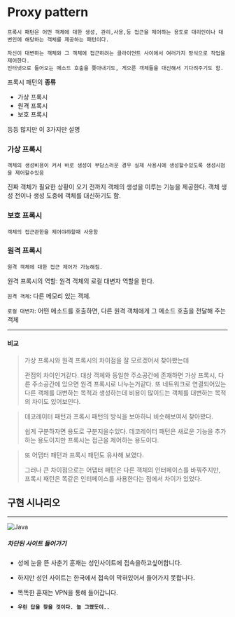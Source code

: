 # Proxy pattern

    프록시 패턴은 어떤 객체에 대한 생성, 관리,사용,등 접근을 제어하는 용도로 대리인이나 대변인에 해당하는 객체를 제공하는 패턴이다.
    
    자신이 대변하는 객체와 그 객체에 접근하려는 클라이언트 사이에서 여러가지 방식으로 작업을 제어한다.
    인터넷으로 들어오는 메소드 호출을 쫒아내기도, 게으른 객체들을 대신해서 기다려주기도 함.


프록시 패턴의 **종류**
- 가상 프록시
- 원격 프록시
- 보호 프록시

등등 많지만 이 3가지만 설명

### 가상 프록시
    객체의 생성비용이 커서 바로 생성이 부담스러운 경우 실제 사용시에 생성할수있도록 생성시점을 제어할수있음
진짜 객체가 필요한 상황이 오기 전까지 객체의 생성을 미루는 기능을 제공한다.
객체 생성 전이나 생성 도중에 객체를 대신하기도 함.

### 보호 프록시
    객체의 접근관한을 제어야햐할때 사용함

### 원격 프록시
    원격 객체에 대한 접근 제어가 가능해짐.
원격 프록시의 역할: 원격 객체의 로컬 대변자 역할을 한다.

`원격 객체`: 다른 메모리 있는 객체.

`로컬 대변자`: 어떤 메소드를 호출하면, 다른 원격 객체에게 그 메소드 호출을 전달해 주는 객체


---

#### 비교

> 가상 프록시와 원격 프록시의 차이점을 잘 모르겠어서 찾아봤는데
>
> 관점의 차이인거같다. 대상 객체와 동일한 주소공간에 존재하면 가상 프록시, 다른 주소공간에 있으면 원격 프록시로 나누는거같다.
> 또 네트워크로 연결되어있는 다른 객체를 대변하는 목적과 생성하는데 비용이 많이드는 객체를 대변하는 목적의 차이도 있어보인다.

> 데코레이터 패턴과 프록시 패턴의 방식을 보아하니 비슷해보여서 찾아봤다.
>
> 쉽게 구분하자면 용도로 구분지을수있다. 데코레이터 패턴은 새로운 기능을 추가하는 용도이지만 프록시는 접근을 제어하는 용도이다.

> 또 어댑터 패턴과 프록시 패턴도 유사해 보였다.
>
> 그러나 큰 차이점으로는 어댑터 패턴은 다른 객체의 인터페이스를 바꿔주지만, 프록시 패턴은 똑같은 인터페이스를 사용한다는 점에서 차이가 있었다.

## 구현 시나리오

---
![Java](https://shields.io/badge/Java-007396?style=for-the-badge%22)

##### 차단된 사이트 들어가기

- 성에 눈을 뜬 사춘기 훈재는 성인사이트에 접속을하고싶어합니다.
- 하지만 성인 사이트는 한국에서 접속이 막혀있어서 들어가지 못합니다.
- 똑똑한 훈재는 VPN을 통해 들어갑니다.

- **`우린 답을 찾을 것이다. 늘 그랬듯이..`**